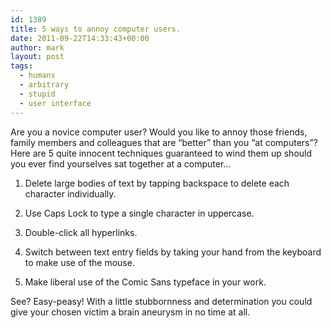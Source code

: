 ```yaml
---
id: 1389
title: 5 ways to annoy computer users.
date: 2011-09-22T14:33:43+00:00
author: mark
layout: post
tags:
  - humans
  - arbitrary
  - stupid
  - user interface
---
```

Are you a novice computer user? Would you like to annoy those friends, family members and colleagues that are &#8220;better&#8221; than you &#8220;at computers&#8221;? Here are 5 quite innocent techniques guaranteed to wind them up should you ever find yourselves sat together at a computer&#8230;

1. Delete large bodies of text by tapping backspace to delete each character individually.

2. Use Caps Lock to type a single character in uppercase.

3. Double-click all hyperlinks.

4. Switch between text entry fields by taking your hand from the keyboard to make use of the mouse.

5. Make liberal use of the Comic Sans typeface in your work.

See? Easy-peasy! With a little stubbornness and determination you could give your chosen victim a brain aneurysm in no time at all.

